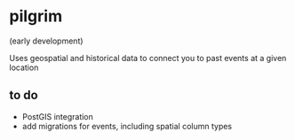 # pilgrim 
(early development)

Uses geospatial and historical data to connect you to past events at a given location

## to do

* PostGIS integration
* add migrations for events, including spatial column types
